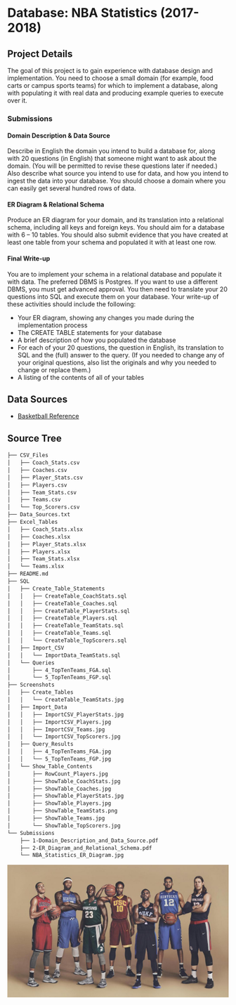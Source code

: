 # Database: NBA Statistics (2017-2018)

## Project Details
The goal of this project is to gain experience with database design and implementation. You need to choose a small domain (for example, food carts or campus sports teams) for which to implement a database, along with populating it with real data and producing example queries to execute over it.

### Submissions
#### Domain Description & Data Source
Describe in English the domain you intend to build a database for, along with 20 questions (in English) that someone might want to ask about the domain. (You will be permitted to revise these questions later if needed.) Also describe what source you intend to use for data, and how you intend to ingest the data into your database. You should choose a domain where you can easily get several hundred rows of data.

#### ER Diagram & Relational Schema
Produce an ER diagram for your domain, and its translation into a relational schema, including all keys and foreign keys. You should aim for a database with 6 – 10 tables. You should also submit evidence that you have created at least one table from your schema and populated it with at least one row.

#### Final Write-up
You are to implement your schema in a relational database and populate it with data. The preferred DBMS is Postgres. If you want to use a different DBMS, you must get advanced approval. You then need to translate your 20 questions into SQL and execute them on your database. Your write-up of these activities should include the following:
* Your ER diagram, showing any changes you made during the implementation process
* The CREATE TABLE statements for your database
* A brief description of how you populated the database
* For each of your 20 questions, the question in English, its translation
to SQL and the (full) answer to the query. (If you needed to change any of your original questions, also list the originals and why you needed to change or replace them.)
* A listing of the contents of all of your tables

## Data Sources
* [Basketball Reference](https://www.basketball-reference.com/leagues/NBA_2018.html)

## Source Tree
```bash
├── CSV_Files
│   ├── Coach_Stats.csv
│   ├── Coaches.csv
│   ├── Player_Stats.csv
│   ├── Players.csv
│   ├── Team_Stats.csv
│   ├── Teams.csv
│   └── Top_Scorers.csv
├── Data_Sources.txt
├── Excel_Tables
│   ├── Coach_Stats.xlsx
│   ├── Coaches.xlsx
│   ├── Player_Stats.xlsx
│   ├── Players.xlsx
│   ├── Team_Stats.xlsx
│   └── Teams.xlsx
├── README.md
├── SQL
│   ├── Create_Table_Statements
│   │   ├── CreateTable_CoachStats.sql
│   │   ├── CreateTable_Coaches.sql
│   │   ├── CreateTable_PlayerStats.sql
│   │   ├── CreateTable_Players.sql
│   │   ├── CreateTable_TeamStats.sql
│   │   ├── CreateTable_Teams.sql
│   │   └── CreateTable_TopScorers.sql
│   ├── Import_CSV
│   │   └── ImportData_TeamStats.sql
│   └── Queries
│       ├── 4_TopTenTeams_FGA.sql
│       └── 5_TopTenTeams_FGP.sql
├── Screenshots
│   ├── Create_Tables
│   │   └── CreateTable_TeamStats.jpg
│   ├── Import_Data
│   │   ├── ImportCSV_PlayerStats.jpg
│   │   ├── ImportCSV_Players.jpg
│   │   ├── ImportCSV_Teams.jpg
│   │   └── ImportCSV_TopScorers.jpg
│   ├── Query_Results
│   │   ├── 4_TopTenTeams_FGA.jpg
│   │   └── 5_TopTenTeams_FGP.jpg
│   └── Show_Table_Contents
│       ├── RowCount_Players.jpg
│       ├── ShowTable_CoachStats.jpg
│       ├── ShowTable_Coaches.jpg
│       ├── ShowTable_PlayerStats.jpg
│       ├── ShowTable_Players.jpg
│       ├── ShowTable_TeamStats.png
│       ├── ShowTable_Teams.jpg
│       └── ShowTable_TopScorers.jpg
└── Submissions
    ├── 1-Domain_Description_and_Data_Source.pdf
    ├── 2-ER_Diagram_and_Relational_Schema.pdf
    └── NBA_Statistics_ER_Diagram.jpg
```
<img src="https://github.com/carissaallen/NBA-Database/blob/master/Screenshots/nba_nike.jpg">
